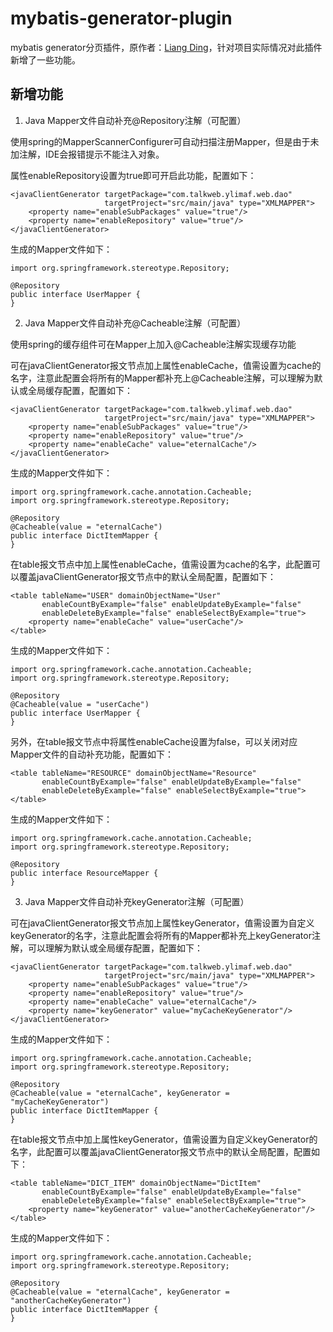 # mybatis-generator-plugin
mybatis generator分页插件，原作者：<a href="mailto:DL88250@gmail.com">Liang Ding</a>，针对项目实际情况对此插件新增了一些功能。

## 新增功能
1. Java Mapper文件自动补充@Repository注解（可配置）

使用spring的MapperScannerConfigurer可自动扫描注册Mapper，但是由于未加注解，IDE会报错提示不能注入对象。

属性enableRepository设置为true即可开启此功能，配置如下：

    <javaClientGenerator targetPackage="com.talkweb.ylimaf.web.dao"
                         targetProject="src/main/java" type="XMLMAPPER">
        <property name="enableSubPackages" value="true"/>
        <property name="enableRepository" value="true"/>
    </javaClientGenerator>
        
生成的Mapper文件如下：

    import org.springframework.stereotype.Repository;
    
    @Repository
    public interface UserMapper {
    }

2. Java Mapper文件自动补充@Cacheable注解（可配置）

使用spring的缓存组件可在Mapper上加入@Cacheable注解实现缓存功能

可在javaClientGenerator报文节点加上属性enableCache，值需设置为cache的名字，注意此配置会将所有的Mapper都补充上@Cacheable注解，可以理解为默认或全局缓存配置，配置如下：

    <javaClientGenerator targetPackage="com.talkweb.ylimaf.web.dao"
                         targetProject="src/main/java" type="XMLMAPPER">
        <property name="enableSubPackages" value="true"/>
        <property name="enableRepository" value="true"/>
        <property name="enableCache" value="eternalCache"/>
    </javaClientGenerator>

生成的Mapper文件如下：

    import org.springframework.cache.annotation.Cacheable;
    import org.springframework.stereotype.Repository;
    
    @Repository
    @Cacheable(value = "eternalCache")
    public interface DictItemMapper {
    }
    
在table报文节点中加上属性enableCache，值需设置为cache的名字，此配置可以覆盖javaClientGenerator报文节点中的默认全局配置，配置如下：

    <table tableName="USER" domainObjectName="User"
           enableCountByExample="false" enableUpdateByExample="false"
           enableDeleteByExample="false" enableSelectByExample="true">
        <property name="enableCache" value="userCache"/>
    </table>
    
生成的Mapper文件如下：

    import org.springframework.cache.annotation.Cacheable;
    import org.springframework.stereotype.Repository;
    
    @Repository
    @Cacheable(value = "userCache")
    public interface UserMapper {
    }
    
另外，在table报文节点中将属性enableCache设置为false，可以关闭对应Mapper文件的自动补充功能，配置如下：

    <table tableName="RESOURCE" domainObjectName="Resource"
           enableCountByExample="false" enableUpdateByExample="false"
           enableDeleteByExample="false" enableSelectByExample="true">
    </table>
    
生成的Mapper文件如下：

    import org.springframework.cache.annotation.Cacheable;
    import org.springframework.stereotype.Repository;
    
    @Repository
    public interface ResourceMapper {
    }
    
3. Java Mapper文件自动补充keyGenerator注解（可配置） 

可在javaClientGenerator报文节点加上属性keyGenerator，值需设置为自定义keyGenerator的名字，注意此配置会将所有的Mapper都补充上keyGenerator注解，可以理解为默认或全局缓存配置，配置如下：

    <javaClientGenerator targetPackage="com.talkweb.ylimaf.web.dao"
                         targetProject="src/main/java" type="XMLMAPPER">
        <property name="enableSubPackages" value="true"/>
        <property name="enableRepository" value="true"/>
        <property name="enableCache" value="eternalCache"/>
        <property name="keyGenerator" value="myCacheKeyGenerator"/>
    </javaClientGenerator>
    
生成的Mapper文件如下：
    
    import org.springframework.cache.annotation.Cacheable;
    import org.springframework.stereotype.Repository;
    
    @Repository
    @Cacheable(value = "eternalCache", keyGenerator = "myCacheKeyGenerator")
    public interface DictItemMapper {
    }

在table报文节点中加上属性keyGenerator，值需设置为自定义keyGenerator的名字，此配置可以覆盖javaClientGenerator报文节点中的默认全局配置，配置如下：

    <table tableName="DICT_ITEM" domainObjectName="DictItem"
           enableCountByExample="false" enableUpdateByExample="false"
           enableDeleteByExample="false" enableSelectByExample="true">
        <property name="keyGenerator" value="anotherCacheKeyGenerator"/>
    </table>
    
生成的Mapper文件如下：
    
    import org.springframework.cache.annotation.Cacheable;
    import org.springframework.stereotype.Repository;
    
    @Repository
    @Cacheable(value = "eternalCache", keyGenerator = "anotherCacheKeyGenerator")
    public interface DictItemMapper {
    }